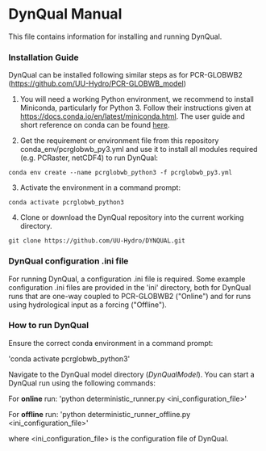 # DynQual Manual 

This file contains information for installing and running DynQual.


### Installation Guide

DynQual can be installed following similar steps as for PCR-GLOBWB2 (https://github.com/UU-Hydro/PCR-GLOBWB_model)

1. You will need a working Python environment, we recommend to install Miniconda, particularly for Python 3. Follow their instructions given at https://docs.conda.io/en/latest/miniconda.html. The user guide and short reference on conda can be found [here](https://docs.conda.io/projects/conda/en/latest/user-guide/cheatsheet.html).

2. Get the requirement or environment file from this repository conda_env/pcrglobwb_py3.yml and use it to install all modules required (e.g. PCRaster, netCDF4) to run DynQual:

`conda env create --name pcrglobwb_python3 -f pcrglobwb_py3.yml`

3. Activate the environment in a command prompt:

`conda activate pcrglobwb_python3`

4. Clone or download the DynQual repository into the current working directory.

`git clone https://github.com/UU-Hydro/DYNQUAL.git`


### DynQual configuration .ini file

For running DynQual, a configuration .ini file is required. Some example configuration .ini files are provided in the 'ini' directory, both for DynQual runs that are one-way coupled to PCR-GLOBWB2 ("Online") and for runs using hydrological input as a forcing ("Offline").



### How to run DynQual

Ensure the correct conda environment in a command prompt:

'conda activate pcrglobwb_python3'

Navigate to the DynQual model directory (*DynQualModel*). You can start a DynQual run using the following commands:

For **online** run:
'python deterministic_runner.py <ini_configuration_file>'

For **offline** run:
'python deterministic_runner_offline.py <ini_configuration_file>'

where <ini_configuration_file> is the configuration file of DynQual.
